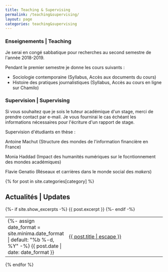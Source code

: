 ```yaml
---
title: Teaching & Supervising
permalink: /teaching&supervising/
layout: page
categories: teaching&supervising
---
```


<h3>Enseignements | Teaching</h3>

Je serai en congé sabbatique pour recherches au second semestre de l'année 2018-2019.

Pendant le premier semestre je donne les cours suivants :

- Sociologie contemporaine (Syllabus, Accès aux documents du cours)
- Histoire des pratiques journalistiques (Syllabus, Accès au cours en ligne sur Chamilo)

<h3>Supervision | Supervising</h3>

Si vous souhaitez que je sois le tuteur académique d'un stage, merci de prendre contact par e-mail. Je vous fournirai le cas échéant les informations nécessaires pour l'écriture d'un rapport de stage.

Supervision d'étudiants en thèse :

Antoine Machut (Structure des mondes de l'information financière en France)

Monia Haddad (Impact des humanités numériques sur le focntionnement des mondes académiques)

Flavie Genatio (Réseaux et carrières dans le monde social des <i>makers</i>)


{% for post in site.categories[category] %}
<h2>Actualités | Updates</h2>
  <table style="width:100%;border:none;">
    <tr>
      <td style="width:15%;border:none;">
      {%- assign date_format = site.minima.date_format | default: "%b %-d, %Y" -%}
      <span>{{ post.date | date: date_format }}</span>
      </td>
      <td style="border:none;">
        <a href="{{ post.url | relative_url }}">
          {{ post.title | escape }}
        </a>
      </td>
      {%- if site.show_excerpts -%}
        {{ post.excerpt }}
      {%- endif -%}
    </tr>
  </table>
{% endfor %}
